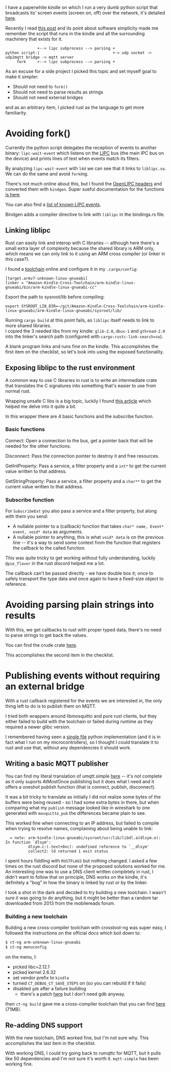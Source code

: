 I have a paperwhite kindle on which I run a very dumb python script that broadcasts its' screen events (screen on, off) over the network, it's detailed [here](https://blog.davidventura.com.ar/integrating-a-kindle-into-house-automation.html).

Recently I read [this post](https://drewdevault.com/2020/10/09/Four-principles-of-software-engineering.html) and its
point about software simplicity made me remember the script that runs in the kindle and all the surrounding machinery that exists for it.

```
              +--> lipc subprocess --> parsing +
python script-|                                +-> udp socket -> udp2mqtt bridge -> mqtt server
     fork     +--> lipc subprocess --> parsing +
```

As an excuse for a side project I picked this topic and set myself goal to make it simpler:

* Should not need to `fork()`
* Should not need to parse results as strings
* Should not need external bridges

and as an arbitrary item, I picked rust as the language to get more familiarity.

# Avoiding fork()

Currently the python script delegates the reception of events to another binary: `lipc-wait-event`
which listens on the [LIPC](https://wiki.mobileread.com/wiki/Kindle_Touch_Hacking#LIPC) bus (the
main IPC bus on the device) and prints lines of text when events match its filters.

By analyzing `lipc-wait-event` with `ldd` we can see that it links to `liblipc.so`. We can do the
same and avoid `fork`ing.

There's not much online about this, but I found the [OpenLIPC headers](https://github.com/Arkq/openlipc)
and converted them with `bindgen`. Super sueful documentation for the functions [is here](https://arkq.github.io/openlipc).

You can also find a [list of known LIPC events](https://www.mobileread.com/forums/showthread.php?t=227859).

Bindgen adds a compiler directive to link with `liblipc` in the bindings.rs file.

## Linking liblipc

Rust can easily link and interop with C libraries -- although here there's a small extra layer of
complexity because the shared library is ARM only, which means we can only link to it using an ARM
cross compiler (or linker in this case?).

I found a [toolchain](https://github.com/samsheff/Amazon-Kindle-Cross-Toolchain/tree/master/arm-kindle-linux-gnueabi)
online and configure it in my `.cargo/config`:

```
[target.armv7-unknown-linux-gnueabi]
linker = "Amazon-Kindle-Cross-Toolchain/arm-kindle-linux-gnueabi/bin/arm-kindle-linux-gnueabi-cc"
```

Export the path to sysroot/lib before compiling:
```
export SYSROOT_LIB_DIR=~/git/Amazon-Kindle-Cross-Toolchain/arm-kindle-linux-gnueabi/arm-kindle-linux-gnueabi/sysroot/lib/
```

Running `cargo build` at this point fails, as `liblipc` itself needs to link to more shared
libraries.  
I copied the 3 needed libs from my kindle: `glib-2.0`, `dbus-1` and `gthread-2.0` into
the linker's search path (configured with `cargo:rustc-link-search=so`).

A blank program links and runs fine on the kindle. This accomplishes the first item on the
checklist, so let's look into using the exposed functionality.

## Exposing liblipc to the rust environment

A common way to use C libraries in rust is to write an intermediate crate that translates the C
signatures into something that's easier to use from normal rust.

Wrapping unsafe C libs is a big topic, luckily I found [this article](https://medium.com/dwelo-r-d/wrapping-unsafe-c-libraries-in-rust-d75aeb283c65) which helped me delve into it quite a bit.

In this wrapper there are 4 basic functions and the subscribe function.

### Basic functions

Connect: Open a connection to the bus, get a pointer back that will be needed for the other
functions.

Disconnect: Pass the connection pointer to destroy it and free resources.

GetIntProperty: Pass a service, a filter property and a `int*` to get the current value
written to that address.

GetStringProperty: Pass a service, a filter property and a `char**` to get the current value
written to that address.

### Subscribe function

For `SubscribeExt` you also pass a service and a filter property, but along with them you send:

* A nullable pointer to a (callback) function that takes `char* name, Event* event, void* data` as arguments.
* A nullable pointer to anything, this is what `void* data` is on the previous line -- it's a way
  to send some context from the function that registers the callback to the called function.


This was quite tricky to get working without fully understanding, luckily `@pie_flavor` in the rust
discord helped me a lot.

The callback can't be passed directly - we have double box it; once to safely transport the type
data and once again to have a fixed-size object to reference.

# Avoiding parsing plain strings into results

With this, we get callbacks to rust with proper typed data, there's no need to parse strings to get
back the values.

You can find the crude crate [here](https://github.com/DavidVentura/kindle-events-parser/tree/master/libopenlipc-sys).

This accomplishes the second item in the checklist.

# Publishing events without requiring an external bridge

With a rust callback registered for the events we are interested in, the only thing left to do is
to publish them on MQTT.

I tried both wrappers around libmosquitto and pure rust clients, but they either failed to build
with the toolchain or failed during runtime as they required a newer glibc version.

I remembered having seen a [single file](https://github.com/micropython/micropython-lib/blob/master/umqtt.simple/umqtt/simple.py)
 python implementation (and it is in fact what I run on my microcontrollers), so I thought I could
 translate it to rust and use that, without any dependencies it should work.

## Writing a basic MQTT publisher

You can find my literal translation of umqtt.simple [here](https://github.com/DavidVentura/kindle-events-parser/tree/master/mqtt-simple)
 -- it's not complete as it only suports AtMostOnce publishing but it does what I need and it
 offers a oneshot publish function (that is connect, publish, disconnect).

It was a bit tricky to translate as initially I did not realize some bytes of the buffers were
being reused - so I had some extra bytes in there, but when comparing what my `publish` message looked
like in wireshark to one generated with `mosquitto_pub` the differences became plain to see.

This worked fine when connecting to an IP address, but failed to compile when trying to resolve
names, complaining about being unable to link:

```
  = note: arm-kindle-linux-gnueabi/sysroot/usr/lib/libdl.a(dlsym.o): In function `dlsym':
          dlsym.c:(.text+0xc): undefined reference to `__dlsym'
          collect2: ld returned 1 exit status
```

I spent hours fiddling with `RUSTFLAGS` but nothing changed. I asked a few times on the rust
discord but none of the proposed solutions worked for me. An interesting one was to use a DNS
client written completely in rust, I didn't want to follow that on principle, DNS works on the
kindle, it's definitely a "bug" in how the binary is linked by rust or by the linker.

I took a shot in the dark and decided to try building a new toolchain. I wasn't sure it was going
to do anything, but it might be better than a random tar downloaded from 2013 from the mobilereads
forum.

### Building a new toolchain

Building a new cross-compiler toolchain with crosstool-ng was super easy, I followed the
instructions on the official docs which boil down to:

```bash
$ ct-ng arm-unknown-linux-gnueabi
$ ct-ng menuconfig
```

on the menu, I:

* picked libc=2.12.1 
* picked kernel 2.6.32
* set vendor prefix to `kindle`
* turned `CT_DEBUG_CT_SAVE_STEPS` on (so you can rebuild if it fails)
* disabled `gdb` after a failure building
  * there's a patch [here](https://github.com/crosstool-ng/crosstool-ng/issues/1249) but I don't need gdb anyway.

then `ct-ng build` gave me a cross-compiler toolchain that you can find
[here](/files/kindle-toolchain.tar.gz) (71MB).


## Re-adding DNS support

With the new toolchain, DNS worked fine, but I'm not sure why.
This accomplishes the last item in the checklist.

With working DNS, I could try going back to rumqttc for MQTT, but it pulls like 50 dependencies and
I'm not sure it's worth it. `mqtt-simple` has been working fine.
